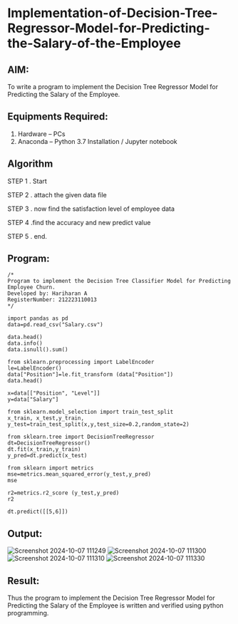 # Implementation-of-Decision-Tree-Regressor-Model-for-Predicting-the-Salary-of-the-Employee

## AIM:
To write a program to implement the Decision Tree Regressor Model for Predicting the Salary of the Employee.

## Equipments Required:
1. Hardware – PCs
2. Anaconda – Python 3.7 Installation / Jupyter notebook

## Algorithm
STEP 1 . Start

STEP 2 . attach the given data file

STEP 3 . now find the satisfaction level of employee data

STEP 4 .find the accuracy and new predict value

STEP 5 . end.

## Program:
```
/*
Program to implement the Decision Tree Classifier Model for Predicting Employee Churn.
Developed by: Hariharan A
RegisterNumber: 212223110013
*/

import pandas as pd
data=pd.read_csv("Salary.csv")

data.head()
data.info()
data.isnull().sum()

from sklearn.preprocessing import LabelEncoder
le=LabelEncoder()
data["Position"]=le.fit_transform (data["Position"]) 
data.head()

x=data[["Position", "Level"]] 
y=data["Salary"]

from sklearn.model_selection import train_test_split 
x_train, x_test,y_train, y_test=train_test_split(x,y,test_size=0.2,random_state=2)

from sklearn.tree import DecisionTreeRegressor
dt=DecisionTreeRegressor()
dt.fit(x_train,y_train)
y_pred=dt.predict(x_test)

from sklearn import metrics
mse=metrics.mean_squared_error(y_test,y_pred)
mse

r2=metrics.r2_score (y_test,y_pred)
r2

dt.predict([[5,6]])
```

## Output:
![Screenshot 2024-10-07 111249](https://github.com/user-attachments/assets/e8dcb5bc-abe2-40fe-9317-68172413d92c)
![Screenshot 2024-10-07 111300](https://github.com/user-attachments/assets/0865542e-28f5-4ced-8cab-4fc0b257ac1a)
![Screenshot 2024-10-07 111310](https://github.com/user-attachments/assets/6fac809b-1f0e-4713-969d-5b3610a085ce)
![Screenshot 2024-10-07 111330](https://github.com/user-attachments/assets/3d349036-75ba-411c-9196-c10782baafb6)




## Result:
Thus the program to implement the Decision Tree Regressor Model for Predicting the Salary of the Employee is written and verified using python programming.
